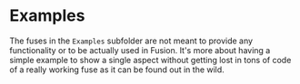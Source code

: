 # Examples

The fuses in the `Examples` subfolder are not meant to provide any functionality or to be actually used in Fusion. It's more about having a simple example to show a single aspect without getting lost in tons of code of a really working fuse as it can be found out in the wild.
